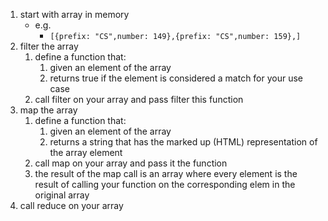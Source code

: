 1. start with array in memory
	* e.g. 
		* `[{prefix: "CS",number: 149},{prefix: "CS",number: 159},]`
1. filter the array
	1. define a function that:
		1. given an element of the array
		2. returns true if the element is considered a match for your use case
	1. call filter on your array and pass filter this function
1. map the array
	1. define a function that:
		1. given an element of the array
		1. returns a string that has the marked up (HTML) representation of the array element
	1. call map on your array and pass it the function
	1. the result of the map call is an array where every element is the result of calling your function on the corresponding elem in the original array
1. call reduce on your array